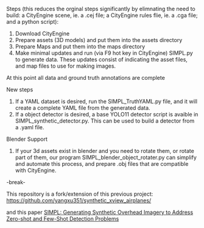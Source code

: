 Steps (this reduces the orginal steps significantly by elimnating the need to build: a CityEngine scene, ie. a .cej file; a CityEngine rules flie, ie. a .cga file; and a python script):
1. Download CityEngine
2. Prepare assets (3D models) and put them into the assets directory
3. Prepare Maps and put them into the maps directory
4. Make minimal updates and run (via F9 hot key in CityEngine) SIMPL.py to generate data. These updates consist of indicating the asset files, and map files to use for making images.

At this point all data and ground truth annotations are complete

New steps
1. If a YAML dataset is desired, run the SIMPL_TruthYAML.py file, and it will create a complete YAML file from the generated data.
2. If a object detector is desired, a base YOLO11 detector script is avaible in SIMPL_synthetic_detector.py. This can be used to build a detector from a .yaml file.

Blender Support
1. If your 3d assets exist in blender and you need to rotate them, or rotate part of them, our program SIMPL_blender_object_rotater.py can simplify and automate this process, and prepare .obj files that are compatible with CityEngine.

-break-

This repository is a fork/extension of this previous project: 
https://github.com/yangxu351/synthetic_xview_airplanes/

and this paper
[SIMPL: Generating Synthetic Overhead Imagery to Address Zero-shot and Few-Shot Detection Problems](https://arxiv.org/ftp/arxiv/papers/2106/2106.15681.pdf) 
